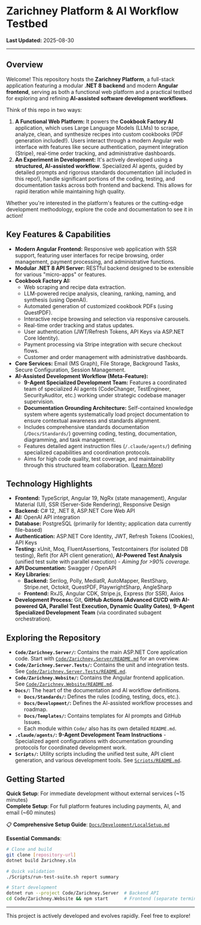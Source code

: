 # Zarichney Platform & AI Workflow Testbed

**Last Updated:** 2025-08-30  

---

## Overview

Welcome! This repository hosts the **Zarichney Platform**, a full-stack application featuring a modular **.NET 8 backend** and modern **Angular frontend**, serving as both a functional web platform and a practical testbed for exploring and refining **AI-assisted software development workflows**.

Think of this repo in two ways:

1.  **A Functional Web Platform:** It powers the **Cookbook Factory AI** application, which uses Large Language Models (LLMs) to scrape, analyze, clean, and synthesize recipes into custom cookbooks (PDF generation included!). Users interact through a modern Angular web interface with features like secure authentication, payment integration (Stripe), real-time order tracking, and administrative dashboards.
2.  **An Experiment in Development:** It's actively developed using a **structured, AI-assisted workflow**. Specialized AI agents, guided by detailed prompts and rigorous standards documentation (all included in this repo!), handle significant portions of the coding, testing, and documentation tasks across both frontend and backend. This allows for rapid iteration while maintaining high quality.

Whether you're interested in the platform's features or the cutting-edge development methodology, explore the code and documentation to see it in action!

## Key Features & Capabilities

* **Modern Angular Frontend:** Responsive web application with SSR support, featuring user interfaces for recipe browsing, order management, payment processing, and administrative functions.
* **Modular .NET 8 API Server:** RESTful backend designed to be extensible for various "micro-apps" or features.
* **Cookbook Factory AI:**
    * Web scraping and recipe data extraction.
    * LLM-powered recipe analysis, cleaning, ranking, naming, and synthesis (using OpenAI).
    * Automated generation of customized cookbook PDFs (using QuestPDF).
    * Interactive recipe browsing and selection via responsive carousels.
    * Real-time order tracking and status updates.
    * User authentication (JWT/Refresh Tokens, API Keys via ASP.NET Core Identity).
    * Payment processing via Stripe integration with secure checkout flows.
    * Customer and order management with administrative dashboards.
* **Core Services:** Email (MS Graph), File Storage, Background Tasks, Secure Configuration, Session Management.
* **AI-Assisted Development Workflow (Meta-Feature):**
    * **9-Agent Specialized Development Team:** Features a coordinated team of specialized AI agents (CodeChanger, TestEngineer, SecurityAuditor, etc.) working under strategic codebase manager supervision.
    * **Documentation Grounding Architecture:** Self-contained knowledge system where agents systematically load project documentation to ensure contextual awareness and standards alignment.
    * Includes comprehensive standards documentation (`/Docs/Standards/`) governing coding, testing, documentation, diagramming, and task management.
    * Features detailed agent instruction files (`/.claude/agents/`) defining specialized capabilities and coordination protocols.
    * Aims for high code quality, test coverage, and maintainability through this structured team collaboration. ([Learn More](./Docs/Development/README.md))

## Technology Highlights

* **Frontend:** TypeScript, Angular 19, NgRx (state management), Angular Material (UI), SSR (Server-Side Rendering), Responsive Design
* **Backend:** C# 12, .NET 8, ASP.NET Core Web API
* **AI:** OpenAI API integration
* **Database:** PostgreSQL (primarily for Identity; application data currently file-based)
* **Authentication:** ASP.NET Core Identity, JWT, Refresh Tokens (Cookies), API Keys
* **Testing:** xUnit, Moq, FluentAssertions, Testcontainers (for isolated DB testing), Refit (for API client generation), **AI-Powered Test Analysis** (unified test suite with parallel execution) - *Aiming for >90% coverage.*
* **API Documentation:** Swagger / OpenAPI
* **Key Libraries:** 
    * **Backend:** Serilog, Polly, MediatR, AutoMapper, RestSharp, Stripe.net, Octokit, QuestPDF, PlaywrightSharp, AngleSharp
    * **Frontend:** RxJS, Angular CDK, Stripe.js, Express (for SSR), Axios
* **Development Process:** Git, **GitHub Actions (Advanced CI/CD with AI-powered QA, Parallel Test Execution, Dynamic Quality Gates)**, **9-Agent Specialized Development Team** (via coordinated subagent orchestration).

## Exploring the Repository

* **`Code/Zarichney.Server/`:** Contains the main ASP.NET Core application code. Start with [`Code/Zarichney.Server/README.md`](./Code/Zarichney.Server/README.md) for an overview.
* **`Code/Zarichney.Server.Tests/`:** Contains the unit and integration tests. See [`Code/Zarichney.Server.Tests/README.md`](./Code/Zarichney.Server.Tests/README.md).
* **`Code/Zarichney.Website/`:** Contains the Angular frontend application. See [`Code/Zarichney.Website/README.md`](./Code/Zarichney.Website/README.md).
* **`Docs/`:** The heart of the documentation and AI workflow definitions.
    * **`Docs/Standards/`:** Defines the rules (coding, testing, docs, etc.).
    * **`Docs/Development/`:** Defines the AI-assisted workflow processes and roadmap.
    * **`Docs/Templates/`:** Contains templates for AI prompts and GitHub Issues.
    * Each module within `Code/` also has its own detailed `README.md`.
* **`.claude/agents/`:** **9-Agent Development Team Instructions** - Specialized agent configurations with documentation grounding protocols for coordinated development work.
* **`Scripts/`:** Utility scripts including the unified test suite, API client generation, and various development tools. See [`Scripts/README.md`](./Scripts/README.md).

## Getting Started

**Quick Setup**: For immediate development without external services (~15 minutes)  
**Complete Setup**: For full platform features including payments, AI, and email (~60 minutes)

📋 **Comprehensive Setup Guide**: [`Docs/Development/LocalSetup.md`](./Docs/Development/LocalSetup.md)

**Essential Commands**:
```bash
# Clone and build
git clone [repository-url]
dotnet build Zarichney.sln

# Quick validation
./Scripts/run-test-suite.sh report summary

# Start development
dotnet run --project Code/Zarichney.Server  # Backend API
cd Code/Zarichney.Website && npm start      # Frontend (separate terminal)
```

---

This project is actively developed and evolves rapidly. Feel free to explore!
